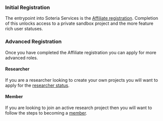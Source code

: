 ### Initial Registration

The entrypoint into Soteria Services is the [Affiliate registration](users/affiliate.md#registration). Completion of this unlocks access to a private sandbox project and the more feature rich user statuses.

### Advanced Registration

Once you have completed the Affiliate registration you can apply for more advanced roles. 

#### Researcher

If you are a researcher looking to create your own projects you will want to apply for the [researcher status](users/researcher.md). 

#### Member

If you are looking to join an active research project then you will want to follow the steps to becoming a [member](users/member.md).

